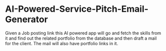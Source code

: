 # AI-Powered-Service-Pitch-Email-Generator
Given a Job posting link this AI powered app will go and fetch the skills from it and find out the related portfolio from the database and then draft a mail for the client. The mail will also have portfolio links in it.
